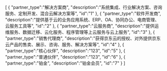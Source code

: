 [
	{
		"partner_type":"解决方案商",
		"description":"系统集成、行业解决方案、咨询服务、定制开发、混合云解决方案等",
		"id":"1"
	},
	{
		"partner_type":"软件开发商",
		"description":"提供基于云的业务应用系统、ERP、OA、协同办公、电商管理、云服务工具等",
		"id":"2"
	},
	{
		"partner_type":"云服务商",
		"description":"提供运维服务、数据迁移、云化服务、程序管理等上云服务与云上服务",
		"id":"3"
	},
	{
		"partner_type":"销售代理商",
		"description":"获得京东云的授权、对外提供京东云产品的售卖、展示、咨询、服务、解决方案等",
		"id":"4"
	},
	{
		"partner_type":"核心伙伴",
		"description":"123",
		"id":"5"
	},
	{
		"partner_type":"普通伙伴",
		"description":"123",
		"id":"6"
	},
	{
		"partner_type":"铂金",
		"description":"铂金会员",
		"id":"7"
	}
]
